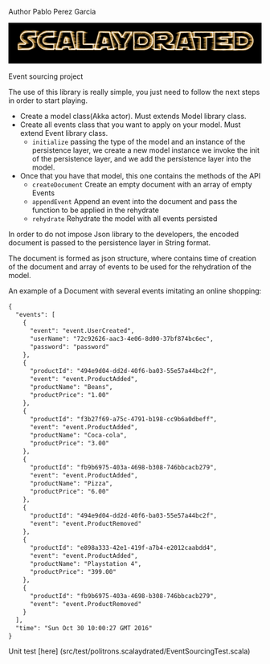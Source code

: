 Author  Pablo Perez Garcia 

![My image](src/main/resources/img/Scalaydrated.png)

Event sourcing project
 
 
The use of this library is really simple, you just need to follow the next steps in order to start playing.
 * Create a model class(Akka actor). Must extends Model library class.
 * Create all events class that you want to apply on your model. Must extend Event library class.
   * `initialize` passing the type of the model and an instance of the persistence layer, we create a new model instance we invoke the init of the persistence layer, and we add the persistence layer into the model.
 * Once that you have that model, this one contains the methods of the API 
   * `createDocument` Create an empty document with an array of empty Events
   * `appendEvent` Append an event into the document and pass the function to be applied in the rehydrate
   * `rehydrate` Rehydrate the model with all events persisted
   
   
In order to do not impose Json library to the developers, the encoded document is passed to the persistence layer in String format.

The document is formed as json structure, where contains time of creation of the document and array of events to be used for the rehydration of the model.  

An example of a Document with several events imitating an online shopping: 
```   
{
  "events": [
    {
      "event": "event.UserCreated",
      "userName": "72c92626-aac3-4e06-8d00-37bf874bc6ec",
      "password": "password"
    },
    {
      "productId": "494e9d04-dd2d-40f6-ba03-55e57a44bc2f",
      "event": "event.ProductAdded",
      "productName": "Beans",
      "productPrice": "1.00"
    },
    {
      "productId": "f3b27f69-a75c-4791-b198-cc9b6a0dbeff",
      "event": "event.ProductAdded",
      "productName": "Coca-cola",
      "productPrice": "3.00"
    },
    {
      "productId": "fb9b6975-403a-4698-b308-746bbcacb279",
      "event": "event.ProductAdded",
      "productName": "Pizza",
      "productPrice": "6.00"
    },
    {
      "productId": "494e9d04-dd2d-40f6-ba03-55e57a44bc2f",
      "event": "event.ProductRemoved"
    },
    {
      "productId": "e898a333-42e1-419f-a7b4-e2012caabdd4",
      "event": "event.ProductAdded",
      "productName": "Playstation 4",
      "productPrice": "399.00"
    },
    {
      "productId": "fb9b6975-403a-4698-b308-746bbcacb279",
      "event": "event.ProductRemoved"
    }
  ],
  "time": "Sun Oct 30 10:00:27 GMT 2016"
}
```   

Unit test [here] (src/test/politrons.scalaydrated/EventSourcingTest.scala)

